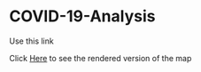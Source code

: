 # COVID-19-Analysis

Use this link

Click [Here](https://sadilkhan.github.io/COVID-19-Analysis/corona_country.html) to see the rendered version of the map
